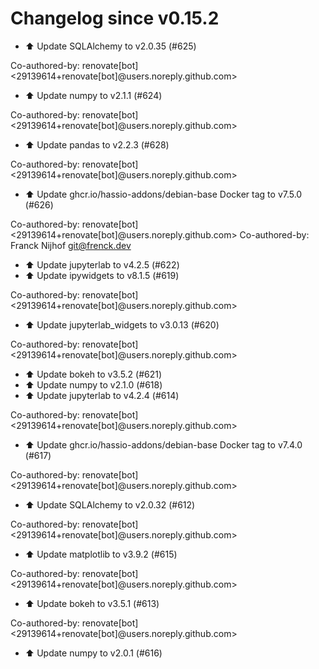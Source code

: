 # Changelog since v0.15.2
- ⬆️ Update SQLAlchemy to v2.0.35 (#625)

Co-authored-by: renovate[bot] <29139614+renovate[bot]@users.noreply.github.com> 
- ⬆️ Update numpy to v2.1.1 (#624)

Co-authored-by: renovate[bot] <29139614+renovate[bot]@users.noreply.github.com> 
- ⬆️ Update pandas to v2.2.3 (#628)

Co-authored-by: renovate[bot] <29139614+renovate[bot]@users.noreply.github.com> 
- ⬆️ Update ghcr.io/hassio-addons/debian-base Docker tag to v7.5.0 (#626)

Co-authored-by: renovate[bot] <29139614+renovate[bot]@users.noreply.github.com>
Co-authored-by: Franck Nijhof <git@frenck.dev> 
- ⬆️ Update jupyterlab to v4.2.5 (#622) 
- ⬆️ Update ipywidgets to v8.1.5 (#619)

Co-authored-by: renovate[bot] <29139614+renovate[bot]@users.noreply.github.com> 
- ⬆️ Update jupyterlab_widgets to v3.0.13 (#620)

Co-authored-by: renovate[bot] <29139614+renovate[bot]@users.noreply.github.com> 
- ⬆️ Update bokeh to v3.5.2 (#621) 
- ⬆️ Update numpy to v2.1.0 (#618) 
- ⬆️ Update jupyterlab to v4.2.4 (#614)

Co-authored-by: renovate[bot] <29139614+renovate[bot]@users.noreply.github.com> 
- ⬆️ Update ghcr.io/hassio-addons/debian-base Docker tag to v7.4.0 (#617)

Co-authored-by: renovate[bot] <29139614+renovate[bot]@users.noreply.github.com> 
- ⬆️ Update SQLAlchemy to v2.0.32 (#612)

Co-authored-by: renovate[bot] <29139614+renovate[bot]@users.noreply.github.com> 
- ⬆️ Update matplotlib to v3.9.2 (#615)

Co-authored-by: renovate[bot] <29139614+renovate[bot]@users.noreply.github.com> 
- ⬆️ Update bokeh to v3.5.1 (#613)

Co-authored-by: renovate[bot] <29139614+renovate[bot]@users.noreply.github.com> 
- ⬆️ Update numpy to v2.0.1 (#616) 
